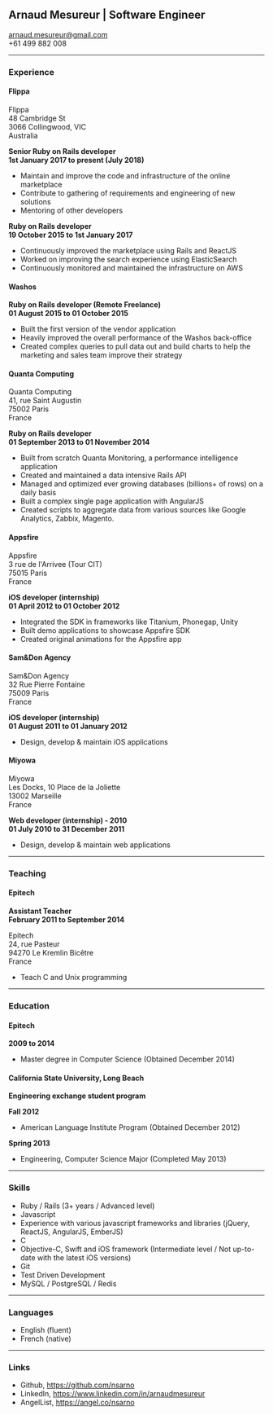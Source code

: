 ## Arnaud Mesureur | Software Engineer

arnaud.mesureur@gmail.com<br>
+61 499 882 008

------

### Experience

#### Flippa
Flippa<br>
48 Cambridge St<br>
3066 Collingwood, VIC<br>
Australia<br>

**Senior Ruby on Rails developer**<br>
**1st January 2017 to present (July 2018)**

- Maintain and improve the code and infrastructure of the online marketplace
- Contribute to gathering of requirements and engineering of new solutions
- Mentoring of other developers

**Ruby on Rails developer**<br>
**19 October 2015 to 1st January 2017**

- Continuously improved the marketplace using Rails and ReactJS
- Worked on improving the search experience using ElasticSearch
- Continuously monitored and maintained the infrastructure on AWS

#### Washos
**Ruby on Rails developer (Remote Freelance)**<br>
**01 August 2015 to 01 October 2015**

- Built the first version of the vendor application
- Heavily improved the overall performance of the Washos back-office
- Created complex queries to pull data out and build charts to help the marketing and sales team improve their strategy

#### Quanta Computing

Quanta Computing<br>
41, rue Saint Augustin<br>
75002 Paris<br>
France

**Ruby on Rails developer**<br>
**01 September 2013 to 01 November 2014**


- Built from scratch Quanta Monitoring, a performance intelligence application
- Created and maintained a data intensive Rails API
- Managed and optimized ever growing databases (billions+ of rows) on a daily basis
- Built a complex single page application with AngularJS
- Created scripts to aggregate data from various sources like Google Analytics, Zabbix, Magento.

#### Appsfire

Appsfire<br>
3 rue de l'Arrivee (Tour CIT)<br>
75015 Paris<br>
France

**iOS developer (internship)**<br>
**01 April 2012 to 01 October 2012**

- Integrated the SDK in frameworks like Titanium, Phonegap, Unity
- Built demo applications to showcase Appsfire SDK
- Created original animations for the Appsfire app

#### Sam&Don Agency

Sam&Don Agency<br>
32 Rue Pierre Fontaine<br>
75009 Paris<br>
France

**iOS developer (internship)**<br>
**01 August 2011 to 01 January 2012**

- Design, develop & maintain iOS applications

#### Miyowa

Miyowa<br>
Les Docks, 10 Place de la Joliette<br>
13002 Marseille<br>
France

**Web developer (internship) - 2010**<br>
**01 July 2010 to 31 December 2011**

- Design, develop & maintain web applications

------

### Teaching

#### Epitech
**Assistant Teacher**<br>
**February 2011 to September 2014**

Epitech<br>
24, rue Pasteur<br>
94270 Le Kremlin Bicêtre<br>
France

- Teach C and Unix programming

------

### Education

#### Epitech
**2009 to 2014**

- Master degree in Computer Science (Obtained December 2014)

#### California State University, Long Beach
**Engineering exchange student program**

**Fall 2012**

- American Language Institute Program (Obtained December 2012)

**Spring 2013**

- Engineering, Computer Science Major (Completed May 2013)

------

### Skills

- Ruby / Rails (3+ years / Advanced level)
- Javascript
- Experience with various javascript frameworks and libraries (jQuery, ReactJS, AngularJS, EmberJS)
- C
- Objective-C, Swift and iOS framework (Intermediate level / Not up-to-date with the latest iOS versions)
- Git
- Test Driven Development
- MySQL / PostgreSQL / Redis

------

### Languages

- English (fluent)
- French (native)

------

### Links

- Github, https://github.com/nsarno
- LinkedIn, https://www.linkedin.com/in/arnaudmesureur
- AngelList, https://angel.co/nsarno
